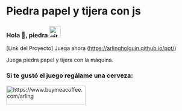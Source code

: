 # Piedra papel y tijera con js
### Hola 👋, piedra <img src='https://github.githubassets.com/images/mona-loading-default.gif' alt='github' height='30'>
[Link del Proyecto] Juega ahora (https://arlingholguin.github.io/ppt/)  

Juega piedra papel y tijera con la máquina.

<h3 align="left">Si te gustó el juego regálame una cerveza:</h3>
<p><a href="https://www.buymeacoffee.com/arling"> <img align="left" src="https://cdn.buymeacoffee.com/buttons/v2/default-yellow.png" height="50" width="210" alt="https://www.buymeacoffee.com/arling" /></a></p><br><br>

###
